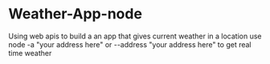 # Weather-App-node
Using web apis to build a an app that gives current weather in a location
use node -a  "your address here" or --address "your address here" to get real time weather 
